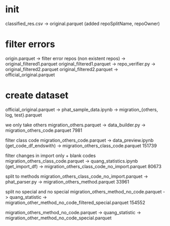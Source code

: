 # init
classified_res.csv -> original.parquet (added repoSplitName, repoOwner)

# filter errors
origin.parquet -> filter error repos (non existent repos) -> original_filtered1.parquet
original_filtered1.parquet -> repo_verifier.py -> original_filtered2.parquet
original_filtered2.parquet -> official_original.parquet

# create dataset
official_original.parquet -> phat_sample_data.ipynb -> migration_{others, log, test}.parquet

we only take others
migration_others.parquet -> data_builder.py -> migration_others_code.parquet
7981

filter class code
migration_others_code.parquet -> data_preview.ipynb (get_code_df_endswith) -> migration_others_class_code.parquet
151739

filter changes in import only + blank codes
migration_others_class_code.parquet -> quang_statistics.ipynb (get_import_df) -> migration_others_class_code_no_import.parquet
80673

split to methods
migration_others_class_code_no_import.parquet -> phat_parser.py -> migration_others_method.parquet
33961

split no special and no special
migration_others_method_no_code.parquet -> quang_statistic -> migration_other_method_no_code_filtered_special.parquet
154552

migration_others_method_no_code.parquet -> quang_statistic -> migration_other_method_no_code_special.parquet